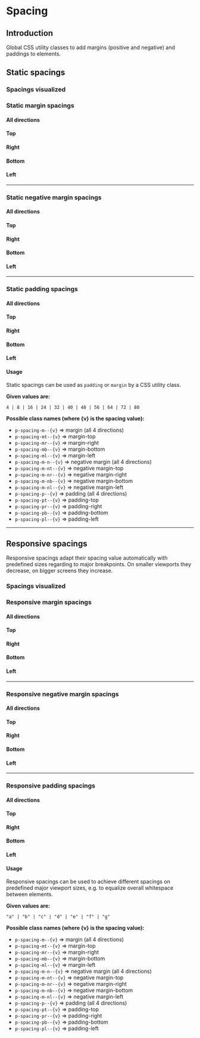 # Spacing

## Introduction
Global CSS utility classes to add margins (positive and negative) and paddings to elements.

## Static spacings

### Spacings visualized

<Playground :themeable="false">
  <div class="example-spacing">
    <div class="p-spacing-pt--4 p-spacing-pr--4" />
  </div>
  <div class="example-spacing">
    <div class="p-spacing-pt--8 p-spacing-pr--8" />
  </div>
  <div class="example-spacing">
    <div class="p-spacing-pt--16 p-spacing-pr--16" />
  </div>
  <div class="example-spacing">
    <div class="p-spacing-pt--24 p-spacing-pr--24" />
  </div>
  <div class="example-spacing">
    <div class="p-spacing-pt--32 p-spacing-pr--32" />
  </div>
  <div class="example-spacing">
    <div class="p-spacing-pt--40 p-spacing-pr--40" />
  </div>
  <div class="example-spacing">
    <div class="p-spacing-pt--48 p-spacing-pr--48" />
  </div>
  <div class="example-spacing">
    <div class="p-spacing-pt--56 p-spacing-pr--56" />
  </div>
  <div class="example-spacing">
    <div class="p-spacing-pt--64 p-spacing-pr--64" />
  </div>
  <div class="example-spacing">
    <div class="p-spacing-pt--72 p-spacing-pr--72" />
  </div>
  <div class="example-spacing">
    <div class="p-spacing-pt--80 p-spacing-pr--80" />
  </div>
</Playground>

### Static margin spacings

#### All directions

<Playground :themeable="false">
  <div class="example-spacing">
    <div class="p-spacing-m--40" />
  </div>
</Playground>

#### Top

<Playground :themeable="false">
  <div class="example-spacing">
    <div class="p-spacing-mt--40" />
  </div>
</Playground>

#### Right

<Playground :themeable="false">
  <div class="example-spacing">
    <div class="p-spacing-mr--40" />
  </div>
</Playground>

#### Bottom

<Playground :themeable="false">
  <div class="example-spacing">
    <div class="p-spacing-mb--40" />
  </div>
</Playground>

#### Left

<Playground :themeable="false">
  <div class="example-spacing">
    <div class="p-spacing-ml--40" />
  </div>
</Playground>

---

### Static negative margin spacings

#### All directions

<Playground :themeable="false">
  <div class="example-spacing negative">
    <div class="p-spacing-m-n--40" />
  </div>
</Playground>

#### Top

<Playground :themeable="false">
  <div class="example-spacing negative">
    <div class="p-spacing-m-nt--40" />
  </div>
</Playground>

#### Right

<Playground :themeable="false">
  <div class="example-spacing negative">
    <div class="p-spacing-m-nr--40" />
  </div>
</Playground>

#### Bottom

<Playground :themeable="false">
  <div class="example-spacing negative">
    <div class="p-spacing-m-nb--40" />
  </div>
</Playground>

#### Left

<Playground :themeable="false">
  <div class="example-spacing negative">
    <div class="p-spacing-m-nl--40" />
  </div>
</Playground>

---

### Static padding spacings

#### All directions

<Playground :themeable="false">
  <div class="example-spacing">
    <div class="p-spacing-p--40"/>
  </div>
</Playground>

#### Top

<Playground :themeable="false">
  <div class="example-spacing">
    <div class="p-spacing-pt--40"/>
  </div>
</Playground>

#### Right

<Playground :themeable="false">
<div class="example-spacing">
  <div class="p-spacing-pr--40"/>
</div>
</Playground>

#### Bottom

<Playground :themeable="false">
  <div class="example-spacing">
    <div class="p-spacing-pb--40"/>
  </div>
</Playground>

#### Left

<Playground :themeable="false">
  <div class="example-spacing">
    <div class="p-spacing-pl--40"/>
  </div>
</Playground>

#### Usage
Static spacings can be used as `padding` or `margin` by a CSS utility class.

**Given values are:**

`4 | 8 | 16 | 24 | 32 | 40 | 48 | 56 | 64 | 72 | 80`

**Possible class names (where {v} is the spacing value):**
* `p-spacing-m--{v}` => margin (all 4 directions)
* `p-spacing-mt--{v}` => margin-top
* `p-spacing-mr--{v}` => margin-right
* `p-spacing-mb--{v}` => margin-bottom
* `p-spacing-ml--{v}` => margin-left
* `p-spacing-m-n--{v}` => negative margin (all 4 directions)
* `p-spacing-m-nt--{v}` => negative margin-top
* `p-spacing-m-nr--{v}` => negative margin-right
* `p-spacing-m-nb--{v}` => negative margin-bottom
* `p-spacing-m-nl--{v}` => negative margin-left
* `p-spacing-p--{v}` => padding (all 4 directions)
* `p-spacing-pt--{v}` => padding-top
* `p-spacing-pr--{v}` => padding-right
* `p-spacing-pb--{v}` => padding-bottom
* `p-spacing-pl--{v}` => padding-left

---

## Responsive spacings
Responsive spacings adapt their spacing value automatically with predefined sizes regarding to major breakpoints. On smaller viewports they decrease, on bigger screens they increase.

### Spacings visualized

<Playground :themeable="false">
  <div class="example-spacing">
    <div class="p-spacing-pt--a p-spacing-pr--a" />
  </div>
  <div class="example-spacing">
    <div class="p-spacing-pt--b p-spacing-pr--b" />
  </div>
  <div class="example-spacing">
    <div class="p-spacing-pt--c p-spacing-pr--c" />
  </div>
  <div class="example-spacing">
    <div class="p-spacing-pt--d p-spacing-pr--d" />
  </div>
  <div class="example-spacing">
    <div class="p-spacing-pt--e p-spacing-pr--e" />
  </div>
  <div class="example-spacing">
    <div class="p-spacing-pt--f p-spacing-pr--f" />
  </div>
  <div class="example-spacing">
    <div class="p-spacing-pt--g p-spacing-pr--g" />
  </div>
</Playground>

### Responsive margin spacings

#### All directions

<Playground :themeable="false">
  <div class="example-spacing">
    <div class="p-spacing-m--d" />
  </div>
</Playground>

#### Top

<Playground :themeable="false">
  <div class="example-spacing">
    <div class="p-spacing-mt--d" />
  </div>
</Playground>

#### Right

<Playground :themeable="false">
  <div class="example-spacing">
    <div class="p-spacing-mr--d" />
  </div>
</Playground>

#### Bottom

<Playground :themeable="false">
  <div class="example-spacing">
    <div class="p-spacing-mb--d" />
  </div>
</Playground>

#### Left

<Playground :themeable="false">
  <div class="example-spacing">
    <div class="p-spacing-ml--d" />
  </div>
</Playground>

---

### Responsive negative margin spacings

#### All directions

<Playground :themeable="false">
  <div class="example-spacing negative-responsive">
    <div class="p-spacing-m-n--d" />
  </div>
</Playground>

#### Top

<Playground :themeable="false">
  <div class="example-spacing negative-responsive">
    <div class="p-spacing-m-nt--d" />
  </div>
</Playground>

#### Right

<Playground :themeable="false">
  <div class="example-spacing negative-responsive">
    <div class="p-spacing-m-nr--d" />
  </div>
</Playground>

#### Bottom

<Playground :themeable="false">
  <div class="example-spacing negative-responsive">
    <div class="p-spacing-m-nb--d" />
  </div>
</Playground>

#### Left

<Playground :themeable="false">
  <div class="example-spacing negative-responsive">
    <div class="p-spacing-m-nl--d" />
  </div>
</Playground>

---

### Responsive padding spacings

#### All directions

<Playground :themeable="false">
  <div class="example-spacing">
    <div class="p-spacing-p--d"/>
  </div>
</Playground>

#### Top

<Playground :themeable="false">
  <div class="example-spacing">
    <div class="p-spacing-pt--d"/>
  </div>
</Playground>

#### Right

<Playground :themeable="false">
  <div class="example-spacing">
    <div class="p-spacing-pr--d"/>
  </div>
</Playground>

#### Bottom

<Playground :themeable="false">
  <div class="example-spacing">
    <div class="p-spacing-pb--d"/>
  </div>
</Playground>

#### Left

<Playground :themeable="false">
  <div class="example-spacing">
    <div class="p-spacing-pl--d"/>
  </div>
</Playground>

#### Usage
Responsive spacings can be used to achieve different spacings on predefined major viewport sizes, e.g. to equalize overall whitespace between elements.

**Given values are:**

`"a" | "b" | "c" | "d" | "e" | "f" | "g"`

**Possible class names (where {v} is the spacing value):**
* `p-spacing-m--{v}` => margin (all 4 directions)
* `p-spacing-mt--{v}` => margin-top
* `p-spacing-mr--{v}` => margin-right
* `p-spacing-mb--{v}` => margin-bottom
* `p-spacing-ml--{v}` => margin-left
* `p-spacing-m-n--{v}` => negative margin (all 4 directions)
* `p-spacing-m-nt--{v}` => negative margin-top
* `p-spacing-m-nr--{v}` => negative margin-right
* `p-spacing-m-nb--{v}` => negative margin-bottom
* `p-spacing-m-nl--{v}` => negative margin-left
* `p-spacing-p--{v}` => padding (all 4 directions)
* `p-spacing-pt--{v}` => padding-top
* `p-spacing-pr--{v}` => padding-right
* `p-spacing-pb--{v}` => padding-bottom
* `p-spacing-pl--{v}` => padding-left